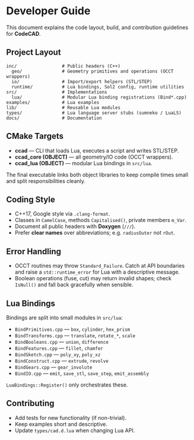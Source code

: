 # Developer Guide

This document explains the code layout, build, and contribution guidelines for **CodeCAD**.

## Project Layout

```
inc/                 # Public headers (C++)
  geo/               # Geometry primitives and operations (OCCT wrappers)
  io/                # Import/export helpers (STL/STEP)
  runtime/           # Lua bindings, Sol2 config, runtime utilities
src/                 # Implementations
  lua/               # Modular Lua binding registrations (Bind*.cpp)
examples/            # Lua examples
lib/                 # Reusable Lua modules
types/               # Lua language server stubs (sumneko / LuaLS)
docs/                # Documentation
```

## CMake Targets

- **ccad** — CLI that loads Lua, executes a script and writes STL/STEP.
- **ccad_core (OBJECT)** — all geometry/IO code (OCCT wrappers).
- **ccad_lua (OBJECT)** — modular Lua bindings in `src/lua`.

The final executable links both object libraries to keep compile times small and
split responsibilities cleanly.

## Coding Style

- C++17, Google style via `.clang-format`.
- Classes in `CamelCase`, methods `Capitalised()`, private members `m_Var`.
- Document all public headers with **Doxygen** (`///`).
- Prefer **clear names** over abbreviations; e.g. `radiusOuter` not `rOut`.

## Error Handling

- OCCT routines may throw `Standard_Failure`. Catch at API boundaries and
  raise a `std::runtime_error` for Lua with a descriptive message.
- Boolean operations (fuse, cut) may return invalid shapes; check `IsNull()` and
  fall back gracefully when sensible.

## Lua Bindings

Bindings are split into small modules in `src/lua`:

- `BindPrimitives.cpp` — `box`, `cylinder`, `hex_prism`
- `BindTransforms.cpp` — `translate`, `rotate_*`, `scale`
- `BindBooleans.cpp` — `union`, `difference`
- `BindFeatures.cpp` — `fillet`, `chamfer`
- `BindSketch.cpp` — `poly_xy`, `poly_xz`
- `BindConstruct.cpp` — `extrude`, `revolve`
- `BindGears.cpp` — `gear_involute`
- `BindIO.cpp` — `emit`, `save_stl`, `save_step`, `emit_assembly`

`LuaBindings::Register()` only orchestrates these.

## Contributing

- Add tests for new functionality (if non-trivial).
- Keep examples short and descriptive.
- Update `types/cad.d.lua` when changing Lua API.

